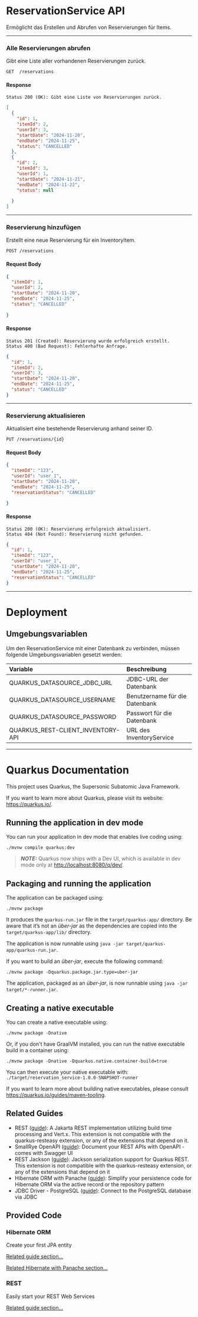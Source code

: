 # ReservationService API

Ermöglicht das Erstellen und Abrufen von Reservierungen für Items.

---

### Alle Reservierungen abrufen

Gibt eine Liste aller vorhandenen Reservierungen zurück.

```http
GET  /reservations
```

#### Response

    Status 200 (OK): Gibt eine Liste von Reservierungen zurück.

```json
[
  {
    "id": 1,
    "itemId": 2,
    "userId": 3,
    "startDate": "2024-11-20",
    "endDate": "2024-11-25",
    "status": "CANCELLED"
  },
  {
    "id": 2,
    "itemId": 3,
    "userId": 1,
    "startDate": "2024-11-21",
    "endDate": "2024-11-22",
    "status": null
    
  }
]
```

---

### Reservierung hinzufügen

Erstellt eine neue Reservierung für ein InventoryItem.

```http
POST /reservations
```

#### Request Body

```json
{
  "itemId": 1,
  "userId": 2,
  "startDate": "2024-11-20",
  "endDate": "2024-11-25",
  "status": "CANCELLED"
  
}
```

#### Response

    Status 201 (Created): Reservierung wurde erfolgreich erstellt.
    Status 400 (Bad Request): Fehlerhafte Anfrage.

```json
{
  "id": 1,
  "itemId": 2,
  "userId": 3,
  "startDate": "2024-11-20",
  "endDate": "2024-11-25",
  "status": "CANCELLED"
}
```

---

### Reservierung aktualisieren

Aktualisiert eine bestehende Reservierung anhand seiner ID.

```http
PUT /reservations/{id}
```

#### Request Body

```json
{
  "itemId": "123",
  "userId": "user_1",
  "startDate": "2024-11-20",
  "endDate": "2024-11-25",
  "reservationStatus": "CANCELLED"

}
```

#### Response

    Status 200 (OK): Reservierung erfolgreich aktualisiert.
    Status 404 (Not Found): Reservierung nicht gefunden.

```json
{
  "id": 1,
  "itemId": "123",
  "userId": "user_1",
  "startDate": "2024-11-20",
  "endDate": "2024-11-25",
  "reservationStatus": "CANCELLED"
}
```

---

# Deployment

## Umgebungsvariablen

Um den ReservationService mit einer Datenbank zu verbinden, müssen folgende Umgebungsvariablen gesetzt werden:

| Variable                     | Beschreibung                   |
|:-----------------------------|:-------------------------------|
| QUARKUS_DATASOURCE_JDBC_URL  | JDBC-URL der Datenbank         |    
| QUARKUS_DATASOURCE_USERNAME  | Benutzername für die Datenbank |      
| QUARKUS_DATASOURCE_PASSWORD  | Passwort für die Datenbank     |
| QUARKUS_REST-CLIENT_INVENTORY-API | URL des InventoryService       |

---

# Quarkus Documentation

This project uses Quarkus, the Supersonic Subatomic Java Framework.

If you want to learn more about Quarkus, please visit its website: <https://quarkus.io/>.

## Running the application in dev mode

You can run your application in dev mode that enables live coding using:

```shell script
./mvnw compile quarkus:dev
```

> **_NOTE:_**  Quarkus now ships with a Dev UI, which is available in dev mode only at <http://localhost:8080/q/dev/>.

## Packaging and running the application

The application can be packaged using:

```shell script
./mvnw package
```

It produces the `quarkus-run.jar` file in the `target/quarkus-app/` directory.
Be aware that it’s not an _über-jar_ as the dependencies are copied into the `target/quarkus-app/lib/` directory.

The application is now runnable using `java -jar target/quarkus-app/quarkus-run.jar`.

If you want to build an _über-jar_, execute the following command:

```shell script
./mvnw package -Dquarkus.package.jar.type=uber-jar
```

The application, packaged as an _über-jar_, is now runnable using `java -jar target/*-runner.jar`.

## Creating a native executable

You can create a native executable using:

```shell script
./mvnw package -Dnative
```

Or, if you don't have GraalVM installed, you can run the native executable build in a container using:

```shell script
./mvnw package -Dnative -Dquarkus.native.container-build=true
```

You can then execute your native executable with: `./target/reservation_service-1.0.0-SNAPSHOT-runner`

If you want to learn more about building native executables, please consult <https://quarkus.io/guides/maven-tooling>.

## Related Guides

- REST ([guide](https://quarkus.io/guides/rest)): A Jakarta REST implementation utilizing build time processing and Vert.x. This extension is not compatible with the quarkus-resteasy extension, or any of the extensions that depend on it.
- SmallRye OpenAPI ([guide](https://quarkus.io/guides/openapi-swaggerui)): Document your REST APIs with OpenAPI - comes with Swagger UI
- REST Jackson ([guide](https://quarkus.io/guides/rest#json-serialisation)): Jackson serialization support for Quarkus REST. This extension is not compatible with the quarkus-resteasy extension, or any of the extensions that depend on it
- Hibernate ORM with Panache ([guide](https://quarkus.io/guides/hibernate-orm-panache)): Simplify your persistence code for Hibernate ORM via the active record or the repository pattern
- JDBC Driver - PostgreSQL ([guide](https://quarkus.io/guides/datasource)): Connect to the PostgreSQL database via JDBC

## Provided Code

### Hibernate ORM

Create your first JPA entity

[Related guide section...](https://quarkus.io/guides/hibernate-orm)

[Related Hibernate with Panache section...](https://quarkus.io/guides/hibernate-orm-panache)

### REST

Easily start your REST Web Services

[Related guide section...](https://quarkus.io/guides/getting-started-reactive#reactive-jax-rs-resources)
